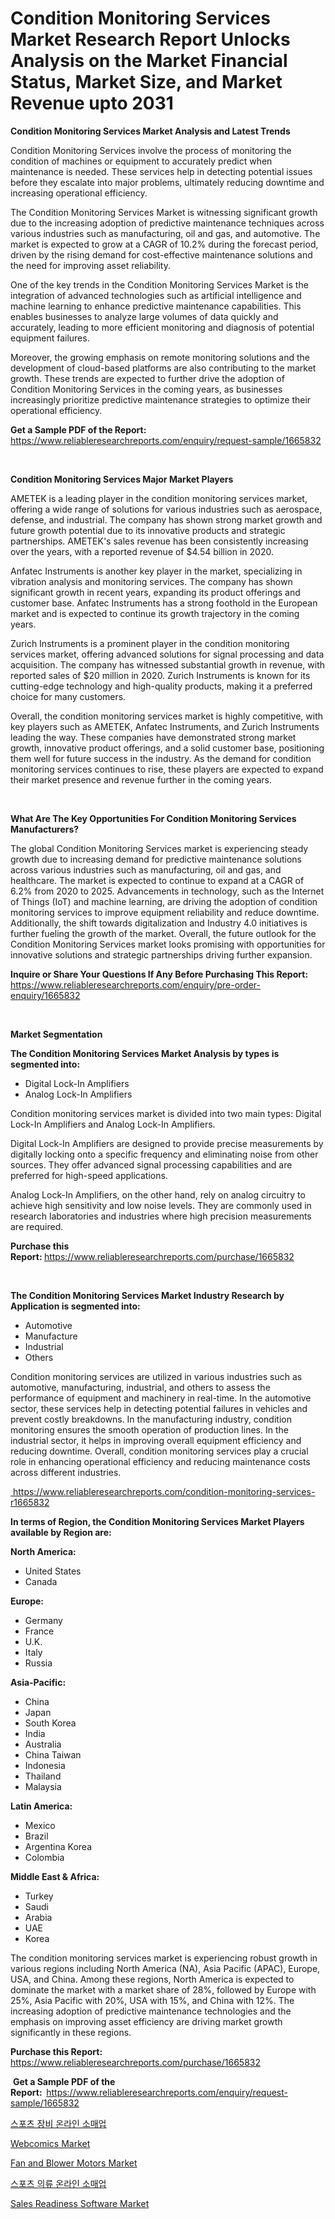 <p><h1>Condition Monitoring Services Market Research Report Unlocks Analysis on the Market Financial Status, Market Size, and Market Revenue upto 2031</h1></p><p><strong>Condition Monitoring Services Market Analysis and Latest Trends</strong></p>
<p><p>Condition Monitoring Services involve the process of monitoring the condition of machines or equipment to accurately predict when maintenance is needed. These services help in detecting potential issues before they escalate into major problems, ultimately reducing downtime and increasing operational efficiency. </p><p>The Condition Monitoring Services Market is witnessing significant growth due to the increasing adoption of predictive maintenance techniques across various industries such as manufacturing, oil and gas, and automotive. The market is expected to grow at a CAGR of 10.2% during the forecast period, driven by the rising demand for cost-effective maintenance solutions and the need for improving asset reliability.</p><p>One of the key trends in the Condition Monitoring Services Market is the integration of advanced technologies such as artificial intelligence and machine learning to enhance predictive maintenance capabilities. This enables businesses to analyze large volumes of data quickly and accurately, leading to more efficient monitoring and diagnosis of potential equipment failures.</p><p>Moreover, the growing emphasis on remote monitoring solutions and the development of cloud-based platforms are also contributing to the market growth. These trends are expected to further drive the adoption of Condition Monitoring Services in the coming years, as businesses increasingly prioritize predictive maintenance strategies to optimize their operational efficiency.</p></p>
<p><strong>Get a Sample PDF of the Report:&nbsp;</strong> <a href="https://www.reliableresearchreports.com/enquiry/request-sample/1665832">https://www.reliableresearchreports.com/enquiry/request-sample/1665832</a></p>
<p>&nbsp;</p>
<p><strong>Condition Monitoring Services Major Market Players</strong></p>
<p><p>AMETEK is a leading player in the condition monitoring services market, offering a wide range of solutions for various industries such as aerospace, defense, and industrial. The company has shown strong market growth and future growth potential due to its innovative products and strategic partnerships. AMETEK's sales revenue has been consistently increasing over the years, with a reported revenue of $4.54 billion in 2020.</p><p>Anfatec Instruments is another key player in the market, specializing in vibration analysis and monitoring services. The company has shown significant growth in recent years, expanding its product offerings and customer base. Anfatec Instruments has a strong foothold in the European market and is expected to continue its growth trajectory in the coming years.</p><p>Zurich Instruments is a prominent player in the condition monitoring services market, offering advanced solutions for signal processing and data acquisition. The company has witnessed substantial growth in revenue, with reported sales of $20 million in 2020. Zurich Instruments is known for its cutting-edge technology and high-quality products, making it a preferred choice for many customers.</p><p>Overall, the condition monitoring services market is highly competitive, with key players such as AMETEK, Anfatec Instruments, and Zurich Instruments leading the way. These companies have demonstrated strong market growth, innovative product offerings, and a solid customer base, positioning them well for future success in the industry. As the demand for condition monitoring services continues to rise, these players are expected to expand their market presence and revenue further in the coming years.</p></p>
<p>&nbsp;</p>
<p><strong>What Are The Key Opportunities For Condition Monitoring Services Manufacturers?</strong></p>
<p><p>The global Condition Monitoring Services market is experiencing steady growth due to increasing demand for predictive maintenance solutions across various industries such as manufacturing, oil and gas, and healthcare. The market is expected to continue to expand at a CAGR of 6.2% from 2020 to 2025. Advancements in technology, such as the Internet of Things (IoT) and machine learning, are driving the adoption of condition monitoring services to improve equipment reliability and reduce downtime. Additionally, the shift towards digitalization and Industry 4.0 initiatives is further fueling the growth of the market. Overall, the future outlook for the Condition Monitoring Services market looks promising with opportunities for innovative solutions and strategic partnerships driving further expansion.</p></p>
<p><strong>Inquire or Share Your Questions If Any Before Purchasing This Report:</strong> <a href="https://www.reliableresearchreports.com/enquiry/pre-order-enquiry/1665832">https://www.reliableresearchreports.com/enquiry/pre-order-enquiry/1665832</a></p>
<p>&nbsp;</p>
<p><strong>Market Segmentation</strong></p>
<p><strong>The Condition Monitoring Services Market Analysis by types is segmented into:</strong></p>
<p><ul><li>Digital Lock-In Amplifiers</li><li>Analog Lock-In Amplifiers</li></ul></p>
<p><p>Condition monitoring services market is divided into two main types: Digital Lock-In Amplifiers and Analog Lock-In Amplifiers. </p><p>Digital Lock-In Amplifiers are designed to provide precise measurements by digitally locking onto a specific frequency and eliminating noise from other sources. They offer advanced signal processing capabilities and are preferred for high-speed applications.</p><p>Analog Lock-In Amplifiers, on the other hand, rely on analog circuitry to achieve high sensitivity and low noise levels. They are commonly used in research laboratories and industries where high precision measurements are required.</p></p>
<p><strong>Purchase this Report:&nbsp;</strong><a href="https://www.reliableresearchreports.com/purchase/1665832">https://www.reliableresearchreports.com/purchase/1665832</a></p>
<p>&nbsp;</p>
<p><strong>The Condition Monitoring Services Market Industry Research by Application is segmented into:</strong></p>
<p><ul><li>Automotive</li><li>Manufacture</li><li>Industrial</li><li>Others</li></ul></p>
<p><p>Condition monitoring services are utilized in various industries such as automotive, manufacturing, industrial, and others to assess the performance of equipment and machinery in real-time. In the automotive sector, these services help in detecting potential failures in vehicles and prevent costly breakdowns. In the manufacturing industry, condition monitoring ensures the smooth operation of production lines. In the industrial sector, it helps in improving overall equipment efficiency and reducing downtime. Overall, condition monitoring services play a crucial role in enhancing operational efficiency and reducing maintenance costs across different industries.</p></p>
<p><a href="https://www.reliableresearchreports.com/condition-monitoring-services-r1665832">&nbsp;https://www.reliableresearchreports.com/condition-monitoring-services-r1665832</a></p>
<p><strong>In terms of Region, the Condition Monitoring Services Market Players available by Region are:</strong></p>
<p>
    <p> <strong> North America: </strong>
        <ul>
            <li>United States</li>
            <li>Canada</li>
        </ul>
        </p> 
    <p> <strong> Europe: </strong>
        <ul>
            <li>Germany</li>
            <li>France</li>
            <li>U.K.</li>
            <li>Italy</li>
            <li>Russia</li>
        </ul>
        </p> 
    <p> <strong> Asia-Pacific: </strong>
        <ul>
            <li>China</li>
            <li>Japan</li>
            <li>South Korea</li>
            <li>India</li>
            <li>Australia</li>
            <li>China Taiwan</li>
            <li>Indonesia</li>
            <li>Thailand</li>
            <li>Malaysia</li>
        </ul>
        </p> 
    <p> <strong> Latin America: </strong>
        <ul>
            <li>Mexico</li>
            <li>Brazil</li>
            <li>Argentina Korea</li>
            <li>Colombia</li>
        </ul>
        </p> 
    <p> <strong> Middle East & Africa: </strong>
        <ul>
            <li>Turkey</li>
            <li>Saudi</li>
            <li>Arabia</li>
            <li>UAE</li>
            <li>Korea</li>
        </ul>
    </p>
    </p>
<p><p>The condition monitoring services market is experiencing robust growth in various regions including North America (NA), Asia Pacific (APAC), Europe, USA, and China. Among these regions, North America is expected to dominate the market with a market share of 28%, followed by Europe with 25%, Asia Pacific with 20%, USA with 15%, and China with 12%. The increasing adoption of predictive maintenance technologies and the emphasis on improving asset efficiency are driving market growth significantly in these regions.</p></p>
<p><strong>Purchase this Report: </strong><a href="https://www.reliableresearchreports.com/purchase/1665832">https://www.reliableresearchreports.com/purchase/1665832</a></p>
<p>&nbsp;<strong>Get a Sample PDF of the Report:&nbsp;&nbsp;</strong><a href="https://www.reliableresearchreports.com/enquiry/request-sample/1665832">https://www.reliableresearchreports.com/enquiry/request-sample/1665832</a></p>
<p><strong></strong></p>
<p><p><a href="https://github.com/hook46569/Market-Research-Report-List-3/blob/main/245864985923.md">스포츠 장비 온라인 소매업</a></p><p><a href="https://github.com/BobbyMartinebXfnV/Market-Research-Report-List-1/blob/main/webcomics-market.md">Webcomics Market</a></p><p><a href="https://medium.com/@rasauncoleman1/fan-and-blower-motors-market-global-market-insights-and-sales-trends-2024-to-2031-a51a7b3bb764">Fan and Blower Motors Market</a></p><p><a href="https://github.com/admichael111/Market-Research-Report-List-2/blob/main/545241585924.md">스포츠 의류 온라인 소매업</a></p><p><a href="https://github.com/rakibtthstu9900/Market-Research-Report-List-2/blob/main/sales-readiness-software-market.md">Sales Readiness Software Market</a></p></p>